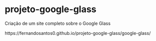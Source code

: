 # projeto-google-glass
Criação de um site completo sobre o Google Glass


<p>https://fernandosantos0.github.io/projeto-google-glass/google-glass/<p>
